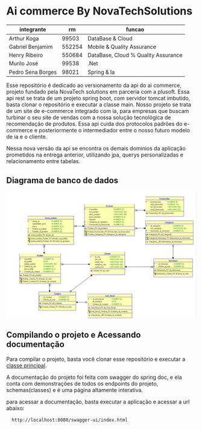 # Ai commerce By NovaTechSolutions

| integrante        | rm     | funcao                              |
| ----------------- | ------ | ----------------------------------- |
| Arthur Koga       | 99503  | DataBase & Cloud                    |
| Gabriel Benjamim  | 552254 | Mobile & Quality Assurance          |
| Henry Ribeiro     | 550684 | DataBase, Cloud % Quality Assurance |
| Murilo José       | 99538  | .Net                                |
| Pedro Sena Borges | 98021  | Spring & Ia                         |

Esse repositório é dedicado ao versionamento da api do ai commerce, projeto fundado pela NovaTech solutions em parceria com a plusoft. Essa api rest se trata de um projeto spring boot, com servidor tomcat imbutido, basta clonar o repositório e executar a classe main. Nosso projeto se trata de um site de e-commerce integrado com ia, para empresas que buscam turbinar o seu site de vendas com a nossa solução tecnológica de recomendação de produtos. Essa api cuida dos protocolos padrões do e-commerce e posteriormente o intermediador entre o nosso futuro modelo de ia e o cliente.

Nessa nova versão da api se encontra os demais dominios da aplicação prometidos na entrega anterior, utilizando jpa, querys personalizadas e relacionamento entre tabelas.

## Diagrama de banco de dados
<img src="./markdown/Modelo de banco de dados atualizado.png">

## Compilando o projeto e Acessando documentação

Para compilar o projeto, basta você clonar esse repositório e executar a [classe principal](./src/main/java/com/pedrosbm/aicommerce/AicommerceApplication.java).

A documentação do projeto foi feita com swagger do spring doc, e ela conta com demonstrações de todos os endpoints do projeto, schemas(classes) e é uma página altamente interativa.

para acessar a documentação, basta executar a aplicação e acessar a url abaixo:

```
  http://localhost:8080/swagger-ui/index.html
```